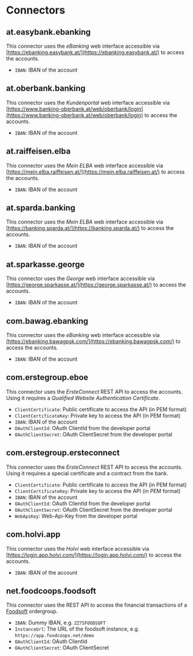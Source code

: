 # Connectors

## at.easybank.ebanking

This connector uses the _eBanking_ web interface accessible via [https://ebanking.easybank.at/](https://ebanking.easybank.at/) to access the accounts.

- `IBAN`: IBAN of the account

## at.oberbank.banking

This connector uses the _Kundenportal_ web interface accessible via [https://www.banking-oberbank.at/web/oberbank/login](https://www.banking-oberbank.at/web/oberbank/login) to access the accounts.

- `IBAN`: IBAN of the account

## at.raiffeisen.elba

This connector uses the _Mein ELBA_ web interface accessible via [https://mein.elba.raiffeisen.at/](https://mein.elba.raiffeisen.at/) to access the accounts.

- `IBAN`: IBAN of the account

## at.sparda.banking

This connector uses the _Mein ELBA_ web interface accessible via [https://banking.sparda.at/](https://banking.sparda.at/) to access the accounts.

- `IBAN`: IBAN of the account

## at.sparkasse.george

This connector uses the _George_ web interface accessible via [https://george.sparkasse.at/](https://george.sparkasse.at/) to access the accounts.

- `IBAN`: IBAN of the account

## com.bawag.ebanking

This connector uses the _eBanking_ web interface accessible via [https://ebanking.bawagpsk.com/](https://ebanking.bawagpsk.com/) to access the accounts.

- `IBAN`: IBAN of the account

## com.erstegroup.eboe

This connector uses the _ErsteConnect_ REST API to access the accounts. Using it requires a _Qualified Website Authentication Certificate_.

- `ClientCertificate`: Public certificate to access the API (in PEM format)
- `ClientCertificateKey`: Private key to access the API (in PEM format)
- `IBAN`: IBAN of the account
- `OAuthClientId`: OAuth ClientId from the developer portal
- `OAuthClientSecret`: OAuth ClientSecret from the developer portal

## com.erstegroup.ersteconnect

This connector uses the _ErsteConnect_ REST API to access the accounts. Using it requires a special certificate and a contract from the bank.

- `ClientCertificate`: Public certificate to access the API (in PEM format)
- `ClientCertificateKey`: Private key to access the API (in PEM format)
- `IBAN`: IBAN of the account
- `OAuthClientId`: OAuth ClientId from the developer portal
- `OAuthClientSecret`: OAuth ClientSecret from the developer portal
- `WebApiKey`: Web-Api-Key from the developer portal

## com.holvi.app

This connector uses the _Holvi_ web interface accessible via [https://login.app.holvi.com/](https://login.app.holvi.com/) to access the accounts.

- `IBAN`: IBAN of the account

## net.foodcoops.foodsoft

This connector uses the REST API to access the financial transactions of a [Foodsoft](https://foodcoops.net) ordergroup.

- `IBAN`: Dummy IBAN, e.g. `ZZ75FOODSOFT`
- `InstanceUrl`: The URL of the foodsoft instance, e.g. `https://app.foodcoops.net/demo`
- `OAuthClientId`: OAuth ClientId
- `OAuthClientSecret`: OAuth ClientSecret
